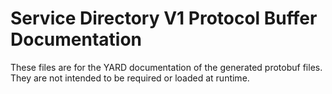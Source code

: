 # Service Directory V1 Protocol Buffer Documentation

These files are for the YARD documentation of the generated protobuf files.
They are not intended to be required or loaded at runtime.
